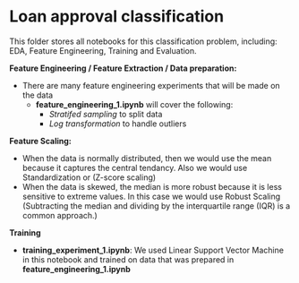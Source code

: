 # Loan approval classification 

This folder stores all notebooks for this classification problem, including: EDA, Feature Engineering, Training and Evaluation.

**Feature Engineering / Feature Extraction / Data preparation:**
- There are many feature engineering experiments that will be made on the data
    - **feature_engineering_1.ipynb** will cover the following:
        - *Stratifed sampling* to split data 
        - *Log transformation* to handle outliers

**Feature Scaling:**
- When the data is normally distributed, then we would use the mean because it captures the central tendancy. Also we would use Standardization or (Z-score scaling)
- When the data is skewed, the median is more robust because it is less sensitive to extreme values. In this case we would use Robust Scaling (Subtracting the median and dividing by the interquartile range (IQR) is a common approach.)

**Training**
- **training_experiment_1.ipynb**: We used Linear Support Vector Machine in this notebook and trained on data that was prepared in **feature_engineering_1.ipynb**